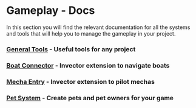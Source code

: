 # Gameplay - Docs

In this section you will find the relevant documentation for all the systems and tools that 
will help you to manage the gameplay in your project.

### [General Tools]() - Useful tools for any project
### [Boat Connector]() - Invector extension to navigate boats
### [Mecha Entry]() - Invector extension to pilot mechas
### [Pet System](PetSystem/PetSystem.md) - Create pets and pet owners for your game

